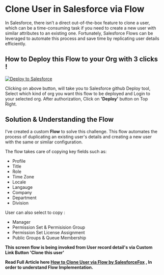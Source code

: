 # Clone User in Salesforce via Flow 

In Salesforce, there isn’t a direct out-of-the-box feature to clone a user, which can be a time-consuming task if you need to create a new user with similar attributes to an existing one. Fortunately, Salesforce Flows can be leveraged to automate this process and save time by replicating user details efficiently.

## How to Deploy this Flow to your Org with 3 clicks !

<a href="https://githubsfdeploy.herokuapp.com?owner=phlakhani&repo=Clone-User-via-Flow">
  <img alt="Deploy to Salesforce"
       src="https://raw.githubusercontent.com/afawcett/githubsfdeploy/master/deploy.png">
</a>

Clicking on above button, will take you to Salesforce github Deploy tool, Select which kind of org you want this flow to be deployed and Login to your selected org. After authorization,  Click on **'Deploy'** button on Top Right.  

## **Solution & Understanding the Flow**

I’ve created a custom **Flow** to solve this challenge. This flow automates the process of duplicating an existing user's details and creating a new user with the same or similar configuration. 

The flow takes care of copying key fields such as:

- Profile
- Title
- Role
- Time Zone
- Locale
- Langauge
- Company
- Department
- Division

User can also select to copy : 
- Manager
- Permission Set & Permisision Group
- Permission Set License Assignment
- Public Groups & Queue Membership

**This screen flow is being invoked from User record detail's  via Custom Link Button 'Clone this user'**

**Read Full Article here  [How to Clone User via Flow by SalesforceFox](http://https://salesforcefox.com//) , In order to understand Flow Implementation.** 


